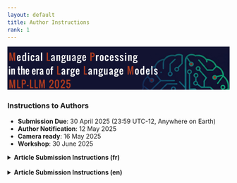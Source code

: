 ```yaml
---
layout: default
title: Author Instructions
rank: 1
---
```

![](assets/img/border.png)
### Instructions to Authors

* **Submission Due**: 30 April 2025 (23:59 UTC-12, Anywhere on Earth)
* **Author Notification**: 12 May 2025
* **Camera ready**: 16 May 2025
* **Workshop**: 30 June 2025


<details>
  <summary><strong>Article Submission Instructions (fr)</strong></summary>
  <p>Les soumissions sont acceptées en anglais ou en français. Limites de pages - 4 pages (court), 10 pages (long), hors références, annexe.</p>

  <p><strong>Système de soumission :</strong> 
    <a href="https://easychair.org/my/conference?conf=coriataln2025">
      https://easychair.org/my/conference?conf=coriataln2025
    </a>
  </p>

  <p><strong>Feuilles de style :</strong> Les feuilles de style sont communes à TALN, CORIA, RECITAL et RJCRI.</p>

  <p>Un modèle Overleaf est disponible ici : 
    <a href="https://www.overleaf.com/latex/templates/modele-de-document-pour-coria-taln-2025/fbxpxfpqhmkm">
      Feuilles de style MLP-LLM 2025
    </a>
  </p>

  <p>Une archive contenant les feuilles de style LaTeX est disponible 
    <a href="https://coria-taln-2025.lis-lab.fr/wp-content/uploads/2025/01/Modele-de-document-pour-CORIA-TALN-2025.zip">
      ici
    </a>.
  </p>
</details>

<br>
<details>
  <summary><strong>Article Submission Instructions (en)</strong></summary>
  <p>Submissions are accepted both in English or French. Page limits -- 4 pages (short) , 10 pages (long), excluding references, appendix.</p>

  <p><strong>Submission website:</strong> 
    <a href="https://easychair.org/my/conference?conf=coriataln2025">
      https://easychair.org/my/conference?conf=coriataln2025
    </a>
  </p>

  <p><strong>Style sheets:</strong> Style sheets are common to the main conference of TALN, CORIA, RECITAL, and RJCRI.</p>

  <p>Overleaf template can be found here:  
    <a href="https://www.overleaf.com/latex/templates/modele-de-document-pour-coria-taln-2025/fbxpxfpqhmkm">
      Overleaf template for MLP-LLM 2025
    </a>
  </p>

  <p>LaTeX style downloadable file is available  
    <a href="https://coria-taln-2025.lis-lab.fr/wp-content/uploads/2025/01/Modele-de-document-pour-CORIA-TALN-2025.zip">
      here
    </a>.
  </p>
</details>
